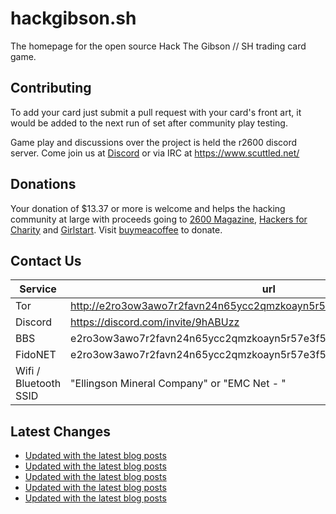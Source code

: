 # hackgibson.sh
The homepage for the open source Hack The Gibson // SH trading card game.


## Contributing

To add your card just submit a pull request with your card's front art, it would be added to the next run of set after community play testing.

Game play and discussions over the project is held the r2600 discord server. Come join us at [Discord](https://discord.com/invite/9hABUzz) or via IRC at https://www.scuttled.net/


## Donations

Your donation of $13.37 or more is welcome and helps the hacking community at large with proceeds going to [2600 Magazine](https://2600.com/), [Hackers for Charity](https://hackersforcharity.org) and [Girlstart](https://girlstart.org).  Visit [buymeacoffee](https://www.buymeacoffee.com/hackgibson.sh) to donate.


## Contact Us

Service | url
-|-
Tor | http://e2ro3ow3awo7r2favn24n65ycc2qmzkoayn5r57e3f56nvjwdcgg32ad.onion
Discord | https://discord.com/invite/9hABUzz
BBS | e2ro3ow3awo7r2favn24n65ycc2qmzkoayn5r57e3f56nvjwdcgg32ad.onion:23
FidoNET | e2ro3ow3awo7r2favn24n65ycc2qmzkoayn5r57e3f56nvjwdcgg32ad.onion:24554
Wifi / Bluetooth SSID | "Ellingson Mineral Company" or "EMC Net - <fidonet address>"

## Latest Changes
<!-- BLOG-POST-LIST:START -->
- [Updated with the latest blog posts](https://github.com/DFW2600/hackgibson.sh/commit/ca12c2b7205dd76f607a8ae8ed72ec29bf5bb8e7)
- [Updated with the latest blog posts](https://github.com/DFW2600/hackgibson.sh/commit/25e0b253064c0d9dc15d879644222265d4661572)
- [Updated with the latest blog posts](https://github.com/DFW2600/hackgibson.sh/commit/40d114d5ebbc9b62fb699dd3f27d2d1e4ef7a835)
- [Updated with the latest blog posts](https://github.com/DFW2600/hackgibson.sh/commit/7f39726ea10b3650adfa0ceb3a562274a19a6cad)
- [Updated with the latest blog posts](https://github.com/DFW2600/hackgibson.sh/commit/20aa5c74bf0a0252cabe51c84eb2573e072fcd9d)
<!-- BLOG-POST-LIST:END -->
